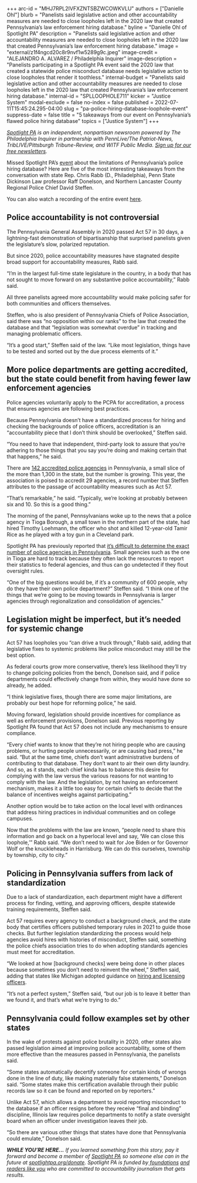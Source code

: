 +++
arc-id = "MHJ7RPL2IVFXZNTSBZWCOWKVLU"
authors = ["Danielle Ohl"]
blurb = "Panelists said legislative action and other accountability measures are needed to close loopholes left in the 2020 law that created Pennsylvania’s law enforcement hiring database."
byline = "Danielle Ohl of Spotlight PA"
description = "Panelists said legislative action and other accountability measures are needed to close loopholes left in the 2020 law that created Pennsylvania’s law enforcement hiring database."
image = "external/z1f4ngcd20c8r9nvf1w5289g9c.jpeg"
image-credit = "ALEJANDRO A. ALVAREZ / Philadelphia Inquirer"
image-description = "Panelists participating in a Spotlight PA event said the 2020 law that created a statewide police misconduct database needs legislative action to close loopholes that render it toothless."
internal-budget = "Panelists said legislative action and other accountability measures are needed to close loopholes left in the 2020 law that created Pennsylvania’s law enforcement hiring database."
internal-id = "SPLLOOPHOLE711"
kicker = "Justice System"
modal-exclude = false
no-index = false
published = 2022-07-11T15:45:24.295-04:00
slug = "pa-police-hiring-database-loophole-event"
suppress-date = false
title = "5 takeaways from our event on Pennsylvania’s flawed police hiring database"
topics = ["Justice System"]
+++

<a href="https://www.spotlightpa.org/"><i>Spotlight PA</i></a><i> is an independent, nonpartisan newsroom powered by The Philadelphia Inquirer in partnership with PennLive/The Patriot-News, TribLIVE/Pittsburgh Tribune-Review, and WITF Public Media. </i><a href="https://www.spotlightpa.org/newsletters"><i>Sign up for our free newsletters</i></a><i>.</i>

Missed Spotlight PA’s <a href="https://www.spotlightpa.org/news/2022/06/pennsylvania-police-misconduct-database-act-57-panel/">event</a> about the limitations of Pennsylvania’s police hiring database? Here are five of the most interesting takeaways from the conversation with state Rep. Chris Rabb (D., Philadelphia), Penn State Dickinson Law professor Raff Donelson, and Northern Lancaster County Regional Police Chief David Steffen.

You can also watch a recording of the entire event <a href="https://vimeo.com/728141889">here</a>.

## Police accountability is not controversial

The Pennsylvania General Assembly in 2020 passed Act 57 in 30 days, a lightning-fast demonstration of bipartisanship that surprised panelists given the legislature’s slow, polarized reputation.

But since 2020, police accountability measures have stagnated despite broad support for accountability measures, Rabb said.

“I’m in the largest full-time state legislature in the country, in a body that has not sought to move forward on any substantive police accountability,” Rabb said.

<script src="https://www.spotlightpa.org/embed.js" async></script><div data-spl-embed-version="1" data-spl-src="https://www.spotlightpa.org/embeds/newsletter/"></div>

All three panelists agreed more accountability would make policing safer for both communities and officers themselves.

Steffen, who is also president of Pennsylvania Chiefs of Police Association, said there was “no opposition within our ranks” to the law that created the database and that “legislation was somewhat overdue” in tracking and managing problematic officers.

“It’s a good start,” Steffen said of the law. “Like most legislation, things have to be tested and sorted out by the due process elements of it.”

## More police departments are getting accredited, but the state could benefit from having fewer law enforcement agencies

Police agencies voluntarily apply to the PCPA for accreditation, a process that ensures agencies are following best practices.

Because Pennsylvania doesn’t have a standardized process for hiring and checking the backgrounds of police officers, accreditation is an “accountability piece that I don’t think should be overlooked,” Steffen said.

“You need to have that independent, third-party look to assure that you’re adhering to those things that you say you’re doing and making certain that that happens,” he said.

There are <a href="https://pcpa.memberclicks.net/accredited-agencies#AccreditedAgencies">142 accredited police agencies</a> in Pennsylvania, a small slice of the more than 1,300 in the state, but the number is growing. This year, the association is poised to accredit 29 agencies, a record number that Steffen attributes to the passage of accountability measures such as Act 57.

“That’s remarkable,” he said. “Typically, we’re looking at probably between six and 10. So this is a good thing.”

The morning of the panel, Pennsylvanians woke up to the news that a police agency in Tioga Borough, a small town in the northern part of the state, had hired Timothy Loehmann, the officer who shot and killed 12-year-old Tamir Rice as he played with a toy gun in a Cleveland park.

Spotlight PA has previously reported that <a href="https://www.spotlightpa.org/news/2022/06/pa-state-police-department-count-discrepancy/">it’s difficult to determine the exact number of police agencies in Pennsylvania</a>. Small agencies such as the one in Tioga are hard to track because they often lack the resources to report their statistics to federal agencies, and thus can go undetected if they flout oversight rules.

“One of the big questions would be, if it’s a community of 600 people, why do they have their own police department?” Steffen said. “I think one of the things that we’re going to be moving towards in Pennsylvania is larger agencies through regionalization and consolidation of agencies.”

## Legislation might be imperfect, but it’s needed for systemic change

Act 57 has loopholes you “can drive a truck through,” Rabb said, adding that legislative fixes to systemic problems like police misconduct may still be the best option.

As federal courts grow more conservative, there’s less likelihood they’ll try to change policing policies from the bench, Donelson said, and if police departments could effectively change from within, they would have done so already, he added.

“I think legislative fixes, though there are some major limitations, are probably our best hope for reforming police,” he said.

Moving forward, legislation should provide incentives for compliance as well as enforcement provisions, Donelson said. Previous reporting by Spotlight PA found that Act 57 does not include any mechanisms to ensure compliance.

“Every chief wants to know that they’re not hiring people who are causing problems, or hurting people unnecessarily, or are causing bad press,” he said. “But at the same time, chiefs don’t want administrative burdens of contributing to that database. They don’t want to air their own dirty laundry. And so, as it stands, each chief kinda has to balance this desire for complying with the law versus the various reasons for not wanting to comply with the law. And the legislation, by not having an enforcement mechanism, makes it a little too easy for certain chiefs to decide that the balance of incentives weighs against participating.”

Another option would be to take action on the local level with ordinances that address hiring practices in individual communities and on college campuses.

Now that the problems with the law are known, “people need to share this information and go back on a hyperlocal level and say, ‘We can close this loophole,’” Rabb said. “We don’t need to wait for Joe Biden or for Governor Wolf or the knuckleheads in Harrisburg. We can do this ourselves, township by township, city to city.”

## Policing in Pennsylvania suffers from lack of standardization

Due to a lack of standardization, each department might have a different process for finding, vetting, and approving officers, despite statewide training requirements, Steffen said.

Act 57 requires every agency to conduct a background check, and the state body that certifies officers published temporary rules in 2021 to guide those checks. But further legislation standardizing the process would help agencies avoid hires with histories of misconduct, Steffen said, something the police chiefs association tries to do when adopting standards agencies must meet for accreditation.

“We looked at how [background checks] were being done in other places because sometimes you don’t need to reinvent the wheel,” Steffen said, adding that states like Michigan adopted guidance on <a href="https://www.michigan.gov/mcoles/standard-training/licensing-standards-for-michigan-law-enforcement-officers">hiring and licensing officers</a>.

“It’s not a perfect system,” Steffen said, “but our job is to leave it better than we found it, and that’s what we’re trying to do.”

<script src="https://www.spotlightpa.org/embed.js" async></script><div data-spl-embed-version="1" data-spl-src="https://www.spotlightpa.org/embeds/donate/"></div>

## Pennsylvania could follow examples set by other states

In the wake of protests against police brutality in 2020, other states also passed legislation aimed at improving police accountability, some of them more effective than the measures passed in Pennsylvania, the panelists said.

“Some states automatically decertify someone for certain kinds of wrongs done in the line of duty, like making materially false statements,” Donelson said. “Some states make this certification available through their public records law so it can be found and reported on by reporters.”

Unlike Act 57, which allows a department to avoid reporting misconduct to the database if an officer resigns before they receive “final and binding” discipline, Illinois law requires police departments to notify a state oversight board when an officer under investigation leaves their job.

“So there are various other things that states have done that Pennsylvania could emulate,” Donelson said.

<i><b>WHILE YOU’RE HERE...</b></i><i> If you learned something from this story, pay it forward and become a member of </i><a href="https://www.spotlightpa.org/"><i>Spotlight PA</i></a><i> so someone else can in the future at </i><a href="https://www.spotlightpa.org/donate"><i>spotlightpa.org/donate</i></a><i>. Spotlight PA is funded by</i><a href="https://www.spotlightpa.org/support"><i> foundations</i></a><i> </i><a href="https://www.spotlightpa.org/support"><i>and readers like you</i></a><i> who are committed to accountability journalism that gets results.</i>
